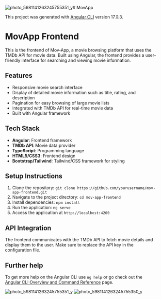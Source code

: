 ![photo_5981141263245755351_y](https://github.com/user-attachments/assets/1503ca7d-64d5-44ea-838a-ad3c58f81f6c)# MovApp

This project was generated with [Angular CLI](https://github.com/angular/angular-cli) version 17.0.3.

# MovApp Frontend

This is the frontend of Mov-App, a movie browsing platform that uses the TMDb API for movie data. Built using Angular, the frontend provides a user-friendly interface for searching and viewing movie information.

## Features

- Responsive movie search interface
- Display of detailed movie information such as title, rating, and description
- Pagination for easy browsing of large movie lists
- Integrated with TMDb API for real-time movie data
- Built with Angular framework

## Tech Stack

- **Angular**: Frontend framework
- **TMDb API**: Movie data provider
- **TypeScript**: Programming language
- **HTML5/CSS3**: Frontend design
- **Bootstrap/Tailwind**: Tailwind/CSS framework for styling

## Setup Instructions

1. Clone the repository: `git clone https://github.com/yourusername/mov-app-frontend.git`
2. Navigate to the project directory: `cd mov-app-frontend`
3. Install dependencies: `npm install`
4. Run the application: `ng serve`
5. Access the application at `http://localhost:4200`

## API Integration

The frontend communicates with the TMDb API to fetch movie details and display them to the user. Make sure to replace the API key in the configuration file.

## Further help

To get more help on the Angular CLI use `ng help` or go check out the [Angular CLI Overview and Command Reference](https://angular.io/cli) page.

![photo_5981141263245755351_y](https://github.com/user-attachments/assets/c1e1230f-e531-4826-a46f-177aa3f9c341)
![photo_5981141263245755350_y](https://github.com/user-attachments/assets/c1dc3e16-5e36-499b-93a8-87f0a13182e7)



